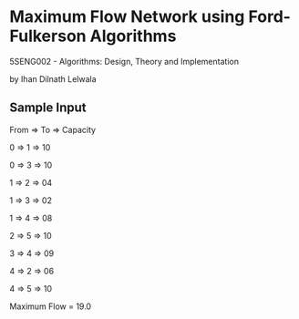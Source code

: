 # Maximum Flow Network using Ford-Fulkerson Algorithms 
5SENG002 - Algorithms: Design, Theory and  Implementation

by Ihan Dilnath Lelwala

## Sample Input

From => To => Capacity

0 => 1 => 10

0 => 3 => 10

1 => 2 => 04

1 => 3 => 02 

1 => 4 => 08

2 => 5 => 10

3 => 4 => 09

4 => 2 => 06

4 => 5 => 10

Maximum Flow = 19.0